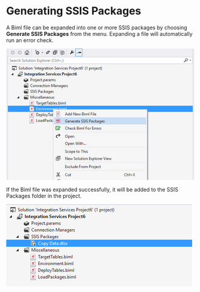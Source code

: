 # Generating SSIS Packages

A Biml file can be expanded into one or more SSIS packages by choosing **Generate SSIS Packages** from the menu. Expanding a file will automatically run an error check.

![Generate SSIS Packages](../images/generate-packages.jpg "Generate SSIS Packages")

If the Biml file was expanded successfully, it will be added to the SSIS Packages folder in the project.

![Created Package](../images/created-package.jpg "Created Package")